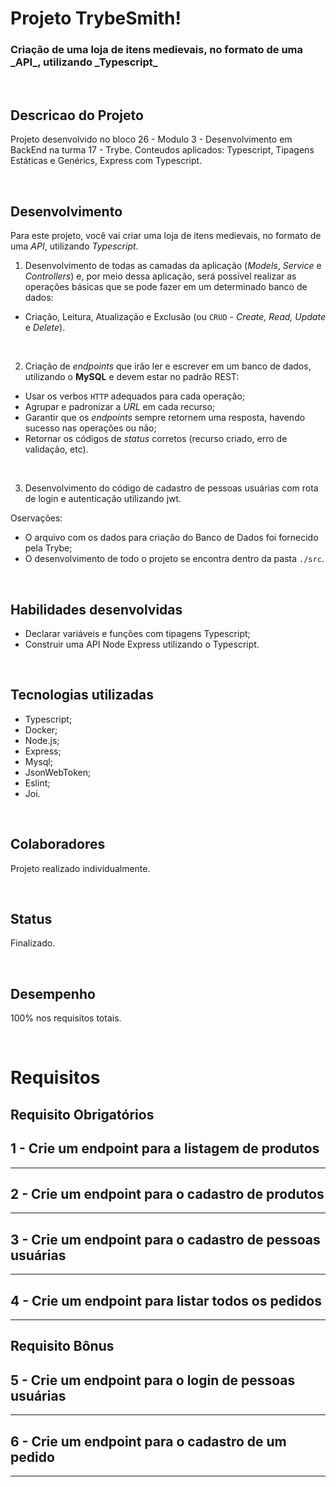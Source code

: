 # Projeto TrybeSmith!

<h3> Criação de uma loja de itens medievais, no formato de uma _API_, utilizando _Typescript_</h3>

<br/>

## Descricao do Projeto

Projeto desenvolvido no bloco 26 - Modulo 3 - Desenvolvimento em BackEnd na turma 17 - Trybe. Conteudos aplicados: Typescript, Tipagens Estáticas e Genérics, Express com Typescript.

<br/>


## Desenvolvimento

Para este projeto, você vai criar uma loja de itens medievais, no formato de uma _API_, utilizando _Typescript_. 

1. Desenvolvimento de todas as camadas da aplicação (_Models_, _Service_ e _Controllers_) e, por meio dessa aplicação, será possível realizar as operações básicas que se pode fazer em um determinado banco de dados:

 - Criação, Leitura, Atualização e Exclusão (ou `CRUD` - _Create, Read, Update_ e _Delete_).

<br/>

2. Criação de _endpoints_ que irão ler e escrever em um banco de dados, utilizando o **MySQL** e devem estar no padrão REST:

  - Usar os verbos `HTTP` adequados para cada operação;
  - Agrupar e padronizar a _URL_ em cada recurso;
  - Garantir que os _endpoints_ sempre retornem uma resposta, havendo sucesso nas operações ou não;
  - Retornar os códigos de _status_ corretos (recurso criado, erro de validação, etc).

<br/>

3. Desenvolvimento do código de cadastro de pessoas usuárias com rota de login e autenticação utilizando jwt.

Oservações: 

- O arquivo com os dados para criação do Banco de Dados foi fornecido pela Trybe;
- O desenvolvimento de todo o projeto se encontra dentro da pasta `./src`.

<br/>

## Habilidades desenvolvidas

* Declarar variáveis e funções com tipagens Typescript;
* Construir uma API Node Express utilizando o Typescript.

<br/>

## Tecnologias utilizadas

- Typescript;
- Docker;
- Node.js;
- Express;
- Mysql;
- JsonWebToken;
- Eslint;
- Joi.

<br/>

## Colaboradores

Projeto realizado individualmente.

<br/>

## Status

Finalizado.

<br/>

## Desempenho

100% nos requisitos totais.

<br/>


# Requisitos


## Requisito Obrigatórios

## 1 - Crie um endpoint para a listagem de produtos

---

## 2 - Crie um endpoint para o cadastro de produtos

---

## 3 - Crie um endpoint para o cadastro de pessoas usuárias

---

## 4 - Crie um endpoint para listar todos os pedidos

---

## Requisito Bônus

## 5 - Crie um endpoint para o login de pessoas usuárias

---

## 6 - Crie um endpoint para o cadastro de um pedido

---
